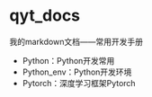 # qyt_docs
我的markdown文档——常用开发手册

- Python：Python开发常用
- Python_env：Python开发环境
- Pytorch：深度学习框架Pytorch